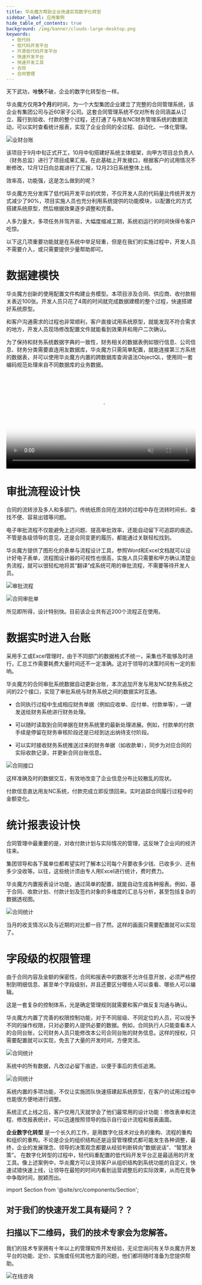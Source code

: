 ```yaml
---
title: 华炎魔方帮助企业快速实现数字化转型
sidebar_label: 应用案例
hide_table_of_contents: true
background: /img/banner/clouds-large-desktop.png
keywords:
  - 低代码
  - 低代码开发平台
  - 开源低代码开发平台
  - 快速开发平台
  - 快速开发工具
  - 合同
  - 合同管理
---
```


天下武功，唯**快**不破，企业的数字化转型也一样。

华炎魔方仅用**3个月**的时间，为一个大型集团企业建立了完整的合同管理系统，该企业有集团公司与近60家子公司。这套合同管理系统不仅对所有合同涵盖从订立、履行到验收、付款的整个过程，还打通了与用友NC财务管理系统的数据流动，可以实时查看统计报表，实现了企业合同的全过程、自动化、一体化管理。

![业财台账](/assets/contract/contract2.png)

该项目于9月中旬正式开工，10月中旬搭建好系统主体框架，向甲方项目总负责人（财务总监）进行了项目成果汇报。在此基础上开发接口，根据客户的试用情况不断修改，12月12日向总裁进行了汇报，12月23日系统整体上线。


效率高，功能强，这是怎么做到的呢？

华炎魔方充分发挥了低代码开发平台的优势，不仅开发人员的代码量比传统开发方式减少了90%，项目实施人员也充分利用系统提供的功能模块，以配置化的方式搭建系统原型，然后根据效果逐步调整和完善。

人多力量大，多项任务并驾齐驱，大幅度缩减工期，系统初运行的时间快得令客户吃惊。

以下这几项重要功能就是在系统中举足轻重，但是在我们的实施过程中，开发人员不需要介入，或只需要提供少量帮助即可。

# 数据建模快

华炎魔方创新的使用配置文件构建业务模型。本项目涉及合同、供应商、收付款相关表近100张。开发人员只花了4周的时间就完成数据建模的整个过程，快速搭建好系统原型。

和客户沟通需求的过程也非常顺利，客户直接试用系统原型，就能发现不符合需求的地方，开发人员现场修改配置文件就能看到效果并和用户二次确认。

为了保持和财务系统数据字典的一致性，财务相关的数据表例如银行信息、公司信息、财务分类需要直连用友数据库，华炎魔方只需简单配置，就能连接第三方系统的数据表，并可以使用华炎魔方内置的跨数据库查询语法ObjectQL，使用同一套编码规范处理来自不同数据库的业务数据。

<video src="https://www-steedos-com.oss-cn-beijing.aliyuncs.com/videos/creator/creator_object.mp4" controls="controls" poster="/assets/creator_object.png" width="100%" autoplay="autoplay" muted="muted" loop="loop">
your browser does not support the video tag
</video>


# 审批流程设计快

合同的流转涉及多人和多部门，传统纸质合同在流转的过程中存在流转时间长、查找不便、容易出错等问题。

电子审批流程不仅能避免上述问题、提高审批效率，还能自动留下可追踪的痕迹。不管是各级领导的意见，还是合同变更的履历，都能通过关联轻松找到。

华炎魔方提供了图形化的表单与流程设计工具，参照Word和Excel文档就可以设计好电子表单，流程图设计器的可视性也很高，实施人员只需要和甲方确认清楚业务流程，就可以很轻松地将其“翻译”成系统可用的审批流程，不需要等待开发人员。

![审批流程](/assets/contract_flow.png)

![合同审批单](/assets/contract_form.png)

所见即所得，设计特别快。目前该企业共有近200个流程正在使用。

# 数据实时进入台账

采用手工或Excel管理时，由于不同部门的数据格式不统一，采集也不能够及时进行，汇总工作需要耗费大量时间还不一定准确。这对于领导的决策时间有一定的影响。

华炎魔方的合同审批系统数据自动更新台账，本次追加开发与用友NC财务系统之间的22个接口，实现了审批系统与财务系统之间的数据实时互通。

 - 合同执行过程中生成相应财务单据（例如应收单、应付单、付款单等），一键发送给财务系统进行财务处理。

 - 可以随时读取到合同单据在财务系统里的最新处理进展。例如，付款单的付款手续是停留在财务审核阶段还是已经到达出纳待支付阶段。

 - 可以实时接收财务系统推送过来的财务单据（如收款单），同步为对应合同的实际收款记录，并更新合同台账信息。

![合同接口](/assets/contract_nc.png)

这样准确及时的数据交互，有效地改变了企业信息分布比较散乱的现状。

付款信息直达用友NC系统，付款完成立即反馈回来。实时追踪合同履行过程中的金额变化。

# 统计报表设计快

合同管理中最重要的是，对收付款计划与实际情况的管理，这反映了企业间的经济往来。

集团领导和各下属单位都希望实时了解本公司每个月要收多少钱、已收多少、还有多少没收等。以往，这些统计须由专人用Excel进行统计，费时费力。

华炎魔方内置报表设计功能，通过简单的配置，就能自动生成各种报表。例如，基于合同、收款计划、付款计划及签约对象的多维度的汇总与分析，甚至包括复杂的数据透视图。

![合同统计](/assets/contract_report.png)

当月的收支情况以及与近期的对比都一目了然。这样的画面只需要配置就可以实现了。

# 字段级的权限管理

由于合同内容及金额的保密性，合同和报表中的数据不允许任意开放，必须严格控制到明细信息、甚至单个字段级别，并且还要区分哪些人可以查看、哪些人可以编辑。

这是一套复杂的控制体系，光是确定管理规则就需要和客户做反复沟通与确认。

华炎魔方内置了完善的权限控制功能，对于不同层级、不同定位的人员，可以授予不同的操作权限，只对必要的人提供必要的数据。例如，合同执行人只能查看本人的合同台账，公司财务人员只能修改本公司合同台账的财务信息。这样的授权，只需要配置就可以实现，免去了大量的开发时间，方便灵活。

![合同统计](/assets/contract_share.png)

系统中的所有数据，凡改过必留下痕迹，以便于事后的责任追溯。

![合同统计](/assets/contract_history.png)

系统内置的多项功能，不仅让实施团队快速搭建起系统原型，在客户的试用过程中也能很方便地进行调整。

系统正式上线之后，客户仅用几天就学会了他们最常用的设计功能：修改表单和流程、修改报表统计，可以迅速按照领导的指示自行设计流程和报表画面。

**企业数字化转型** 是一个长久的工作，是用数字化技术对业务的重构、流程的重构和组织的重构。不论是企业的组织结构还是运营管理模式都可能发生各种调整，最终，企业的发展理念、领导的决策观念都要从经验判断转向“数据说话”、“智慧决策”。
在数字化转型的过程中，轻代码重配置的低代码开发平台正是最适用的开发工具。像上述案例中，华炎魔方可以支持客户从组织结构到系统功能的自定义，快速试错快速上线，让领导在最短的时间内看到运营调整后的实际效果，从而在竞争中争取时间，脱颖而出。

import Section from '@site/src/components/Section';

<Section background="#215ca0" padding="50">
<div style={{color:"#FFFFFF"}}>

# 对于我们的快速开发工具有疑问？？
# 扫描以下二维码，我们的技术专家会为您解答。

我们的技术专家拥有十年以上的管理软件开发经验，无论您询问有关华炎魔方开发平台的功能、定价、实施或任何其他方面的问题，他们都将随时准备为您提供帮助。

![在线咨询](/assets/contact_by_weixin.png)

</div>
</Section>